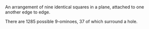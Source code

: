 An arrangement of nine identical squares in a plane, attached to one
another edge to edge.

There are 1285 possible 9-ominoes, 37 of which surround a hole.
